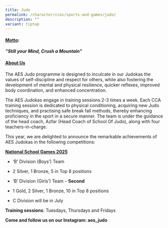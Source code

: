 ```yaml
---
title: Judo
permalink: /character/ccas/sports-and-games/judo/
description: ""
variant: tiptap
---
```

<h4><strong><u>Motto</u></strong>:</h4>
<p><strong><em>“Still your Mind, Crush a Mountain”</em></strong>
</p>
<h4><strong><u>About Us</u></strong></h4>
<p>The AES Judo programme is designed to inculcate in our Judokas the values
of self-discipline and respect for others, while also fostering the development
of mental and physical resilience, quicker reflexes, improved body coordination,
and enhanced concentration.</p>
<p>The AES Judokas engage in training sessions 2-3 times a week. Each CCA
training session is dedicated to physical conditioning, acquiring new Judo
techniques, and practising safe break fall methods, thereby enhancing proficiency
in the sport in a secure manner. The team is under the guidance of the
head coach, Azfar (Head Coach of School Of Judo), along with four teachers-in-charge.</p>
<p></p>
<p>This year, we are delighted to announce the remarkable achievements of
AES Judokas in the following competitions:</p>
<p><strong><u>National School Games 2025</u></strong>
</p>
<ul>
<li>
<p>‘B’ Division (Boys’) Team&nbsp;</p>
</li>
</ul>
<ul>
<li>
<p>2 Silver, 1 Bronze, 5 in Top 8 positions</p>
</li>
</ul>
<ul>
<li>
<p>‘B’ Division (Girls’) Team – <strong>Second</strong>
</p>
</li>
</ul>
<ul>
<li>
<p>1 Gold, 2 Silver, 1 Bronze, 10 in Top 8 positions</p>
</li>
</ul>
<ul>
<li>
<p>C Division will be in July</p>
</li>
</ul>
<p><strong>Training sessions</strong>: Tuesdays, Thursdays and Fridays</p>
<p><strong>Come and follow us on our Instagram: aes_judo</strong>
</p>
<p>
<br>
</p>